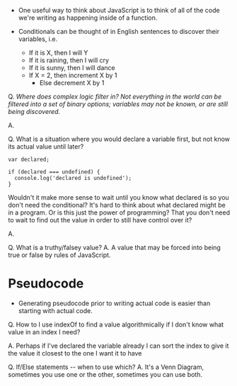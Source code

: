 - One useful way to think about JavaScript is to think of all of the code we're writing as happening inside of a function.

- Conditionals can be thought of in English sentences to discover their variables, i.e.
  - If it is X, then I will Y
  - If it is raining, then I will cry
  - If it is sunny, then I will dance
  - If X = 2, then increment X by 1
    - Else decrement X by 1
    
Q. _Where does complex logic filter in? Not everything in the world can be filtered into a set of binary options; variables may not be known, or are still being discovered._ 

A. 

Q. What is a situation where you would declare a variable first, but not know its actual value until later?
```
var declared;

if (declared === undefined) {
  console.log('declared is undefined');
}
```
Wouldn't it make more sense to wait until you know what declared is so you don't need the conditional? It's hard to think about what declared might be in a program. Or is this just the power of programming? That you don't need to wait to find out the value in order to still have control over it?

A.

Q. What is a truthy/falsey value?
A. A value that may be forced into being true or false by rules of JavaScript.

# Pseudocode
- Generating pseudocode prior to writing actual code is easier than starting with actual code.

Q. How to I use indexOf to find a value algorithmically if I don't know what value in an index I need?

A. Perhaps if I've declared the variable already I can sort the index to give it the value it closest to the one I want it to have

Q. If/Else statements -- when to use which?
A. It's a Venn Diagram, sometimes you use one or the other, sometimes you can use both.
